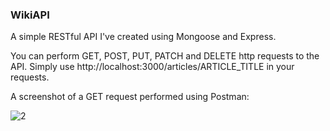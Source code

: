 ### WikiAPI
A simple RESTful API I've created using Mongoose and Express.

You can perform GET, POST, PUT, PATCH and DELETE http requests to the API.
Simply use http://localhost:3000/articles/ARTICLE_TITLE in your requests.

A screenshot of a GET request performed using Postman:

![2](https://user-images.githubusercontent.com/34137527/187494359-4d946cac-9d34-4840-951d-cb8d391cf9da.PNG)
